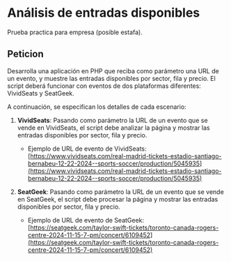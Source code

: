 # Análisis de entradas disponibles

Prueba practica para empresa (posible estafa).

## Peticion

Desarrolla una aplicación en PHP que reciba como parámetro una URL de un evento, y muestre las entradas disponibles por sector, fila y precio. El script deberá funcionar con eventos de dos plataformas diferentes: VividSeats y SeatGeek.

A continuación, se especifican los detalles de cada escenario:

1. **VividSeats**: Pasando como parámetro la URL de un evento que se vende en VividSeats, el script debe analizar la página y mostrar las entradas disponibles por sector, fila y precio.
   - Ejemplo de URL de evento de VividSeats: [https://www.vividseats.com/real-madrid-tickets-estadio-santiago-bernabeu-12-22-2024--sports-soccer/production/5045935](https://www.vividseats.com/real-madrid-tickets-estadio-santiago-bernabeu-12-22-2024--sports-soccer/production/5045935)

2. **SeatGeek**: Pasando como parámetro la URL de un evento que se vende en SeatGeek, el script debe procesar la página y mostrar las entradas disponibles por sector, fila y precio.
   - Ejemplo de URL de evento de SeatGeek: [https://seatgeek.com/taylor-swift-tickets/toronto-canada-rogers-centre-2024-11-15-7-pm/concert/6109452](https://seatgeek.com/taylor-swift-tickets/toronto-canada-rogers-centre-2024-11-15-7-pm/concert/6109452)
